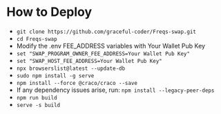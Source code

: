 # How to Deploy

  - `git clone https://github.com/graceful-coder/Freqs-swap.git`
  - `cd Freqs-swap`
  - Modify the .env FEE_ADDRESS variables with Your Wallet Pub Key
  - `set "SWAP_PROGRAM_OWNER_FEE_ADDRESS=Your Wallet Pub Key"`
  - `set "SWAP_HOST_FEE_ADDRESS=Your Wallet Pub Key"`
  - `npx browserslist@latest --update-db`
  - `sudo npm install -g serve`
  - `npm install --force @craco/craco --save`
  -  If any dependency issues arise, run: `npm install --legacy-peer-deps`
  - `npm run build`
  - `serve -s build`
